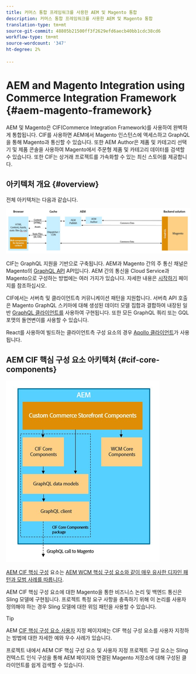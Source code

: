 ```yaml
---
title: 커머스 통합 프레임워크를 사용한 AEM 및 Magento 통합
description: 커머스 통합 프레임워크를 사용한 AEM 및 Magento 통합
translation-type: tm+mt
source-git-commit: 48805b21500ff3f2629efd6aecb40bb1cdc38cd6
workflow-type: tm+mt
source-wordcount: '347'
ht-degree: 2%

---
```



# AEM and Magento Integration using Commerce Integration Framework {#aem-magento-framework}

AEM 및 Magento은 CIF(Commerce Integration Framework)를 사용하여 완벽하게 통합됩니다. CIF를 사용하면 AEM에서 Magento 인스턴스에 액세스하고 GraphQL을 통해 Magento과 통신할 수 있습니다. 또한 AEM Author은 제품 및 카테고리 선택기 및 제품 콘솔을 사용하여 Magento에서 주문형 제품 및 카테고리 데이터를 검색할 수 있습니다. 또한 CIF는 상거래 프로젝트를 가속화할 수 있는 최신 스토어를 제공합니다.

## 아키텍처 개요 {#overview}

전체 아키텍처는 다음과 같습니다.

![CIF 아키텍처 개요](../assets/AEM_Magento_Architecture.JPG)

CIF는 GraphQL 지원을 기반으로 구축됩니다. AEM과 Magento 간의 주 통신 채널은 Magento의 [GraphQL API](https://devdocs.magento.com/guides/v2.4/graphql/) API입니다. AEM 간의 통신을 Cloud Service과 Magento으로 구성하는 방법에는 여러 가지가 있습니다. 자세한 내용은 [시작하기](../getting-started.md) 페이지를 참조하십시오.

CIF에서는 서버측 및 클라이언트측 커뮤니케이션 패턴을 지원합니다.
서버측 API 호출은 Magento GraphQL 스키마에 대해 생성된 데이터 모델 [](https://github.com/adobe/commerce-cif-graphql-client) 집합과 결합하여 내장된 일반 [GraphQL 클라이언트를](https://github.com/adobe/commerce-cif-magento-graphql) 사용하여 구현됩니다. 또한 모든 GraphQL 쿼리 또는 GQL 포맷의 돌연변이를 사용할 수 있습니다.

React를 사용하여 빌드하는 클라이언트측 구성 요소의 경우 [Apollo 클라이언트](https://reactjs.org/)가 [](https://www.apollographql.com/docs/react/) 사용됩니다.

## AEM CIF 핵심 구성 요소 아키텍처 {#cif-core-components}

![AEM CIF 핵심 구성 요소 아키텍처](../assets/cif-component-architecture.jpg)

[AEM CIF 핵심 구성](https://github.com/adobe/aem-core-cif-components) 요소는 [AEM WCM 핵심 구성 요소와 같이 매우 유사한 디자인 패턴과 모범 사례를 따릅니다](https://github.com/adobe/aem-core-wcm-components).

AEM CIF 핵심 구성 요소에 대한 Magento을 통한 비즈니스 논리 및 백엔드 통신은 Sling 모델에 구현됩니다. 프로젝트 특정 요구 사항을 충족하기 위해 이 논리를 사용자 정의해야 하는 경우 Sling 모델에 대한 위임 패턴을 사용할 수 있습니다.

>[!TIP]
>
>AEM [CIF 핵심 구성 요소 사용자](../customizing/customize-cif-components.md) 지정 페이지에는 CIF 핵심 구성 요소를 사용자 지정하는 방법에 대한 자세한 예와 우수 사례가 있습니다.

프로젝트 내에서 AEM CIF 핵심 구성 요소 및 사용자 지정 프로젝트 구성 요소는 Sling 컨텍스트 인식 구성을 통해 AEM 페이지와 연결된 Magento 저장소에 대해 구성된 클라이언트를 쉽게 검색할 수 있습니다.
